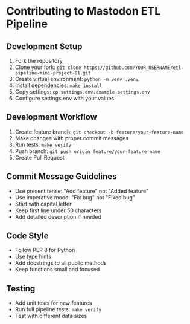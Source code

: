 # Contributing to Mastodon ETL Pipeline

## Development Setup

1. Fork the repository
2. Clone your fork: `git clone https://github.com/YOUR_USERNAME/etl-pipeline-mini-project-01.git`
3. Create virtual environment: `python -m venv .venv`
4. Install dependencies: `make install`
5. Copy settings: `cp settings.env.example settings.env`
6. Configure settings.env with your values

## Development Workflow

1. Create feature branch: `git checkout -b feature/your-feature-name`
2. Make changes with proper commit messages
3. Run tests: `make verify`
4. Push branch: `git push origin feature/your-feature-name`
5. Create Pull Request

## Commit Message Guidelines

- Use present tense: "Add feature" not "Added feature"
- Use imperative mood: "Fix bug" not "Fixed bug"
- Start with capital letter
- Keep first line under 50 characters
- Add detailed description if needed

## Code Style

- Follow PEP 8 for Python
- Use type hints
- Add docstrings to all public methods
- Keep functions small and focused

## Testing

- Add unit tests for new features
- Run full pipeline tests: `make verify`
- Test with different data sizes